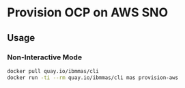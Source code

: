 Provision OCP on AWS SNO
===============================================================================

Usage
-------------------------------------------------------------------------------

### Non-Interactive Mode

```bash
docker pull quay.io/ibmmas/cli
docker run -ti --rm quay.io/ibmmas/cli mas provision-aws
```

